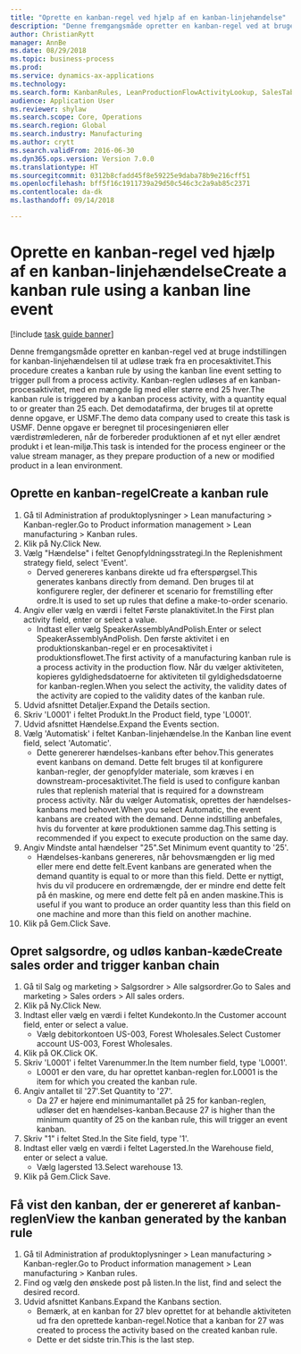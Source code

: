 ```yaml
--- 
title: "Oprette en kanban-regel ved hjælp af en kanban-linjehændelse"
description: "Denne fremgangsmåde opretter en kanban-regel ved at bruge indstillingen for kanban-linjehændelsen til at udløse træk fra en procesaktivitet."
author: ChristianRytt
manager: AnnBe
ms.date: 08/29/2018
ms.topic: business-process
ms.prod: 
ms.service: dynamics-ax-applications
ms.technology: 
ms.search.form: KanbanRules, LeanProductionFlowActivityLookup, SalesTableListPage, SalesCreateOrder, SalesTable
audience: Application User
ms.reviewer: shylaw
ms.search.scope: Core, Operations
ms.search.region: Global
ms.search.industry: Manufacturing
ms.author: crytt
ms.search.validFrom: 2016-06-30
ms.dyn365.ops.version: Version 7.0.0
ms.translationtype: HT
ms.sourcegitcommit: 0312b8cfadd45f8e59225e9daba78b9e216cff51
ms.openlocfilehash: bff5f16c1911739a29d50c546c3c2a9ab85c2371
ms.contentlocale: da-dk
ms.lasthandoff: 09/14/2018

---
```

# <a name="create-a-kanban-rule-using-a-kanban-line-event"></a><span data-ttu-id="e193e-103">Oprette en kanban-regel ved hjælp af en kanban-linjehændelse</span><span class="sxs-lookup"><span data-stu-id="e193e-103">Create a kanban rule using a kanban line event</span></span>

[!include [task guide banner](../../includes/task-guide-banner.md)]

<span data-ttu-id="e193e-104">Denne fremgangsmåde opretter en kanban-regel ved at bruge indstillingen for kanban-linjehændelsen til at udløse træk fra en procesaktivitet.</span><span class="sxs-lookup"><span data-stu-id="e193e-104">This procedure creates a kanban rule by using the kanban line event setting to trigger pull from a process activity.</span></span> <span data-ttu-id="e193e-105">Kanban-reglen udløses af en kanban-procesaktivitet, med en mængde lig med eller større end 25 hver.</span><span class="sxs-lookup"><span data-stu-id="e193e-105">The kanban rule is triggered by a kanban process activity, with a quantity equal to or greater than 25 each.</span></span> <span data-ttu-id="e193e-106">Det demodatafirma, der bruges til at oprette denne opgave, er USMF.</span><span class="sxs-lookup"><span data-stu-id="e193e-106">The demo data company used to create this task is USMF.</span></span> <span data-ttu-id="e193e-107">Denne opgave er beregnet til procesingeniøren eller værdistrømlederen, når de forbereder produktionen af et nyt eller ændret produkt i et lean-miljø.</span><span class="sxs-lookup"><span data-stu-id="e193e-107">This task is intended for the process engineer or the value stream manager, as they prepare production of a new or modified product in a lean environment.</span></span>


## <a name="create-a-kanban-rule"></a><span data-ttu-id="e193e-108">Oprette en kanban-regel</span><span class="sxs-lookup"><span data-stu-id="e193e-108">Create a kanban rule</span></span>
1. <span data-ttu-id="e193e-109">Gå til Administration af produktoplysninger > Lean manufacturing > Kanban-regler.</span><span class="sxs-lookup"><span data-stu-id="e193e-109">Go to Product information management > Lean manufacturing > Kanban rules.</span></span>
2. <span data-ttu-id="e193e-110">Klik på Ny.</span><span class="sxs-lookup"><span data-stu-id="e193e-110">Click New.</span></span>
3. <span data-ttu-id="e193e-111">Vælg "Hændelse" i feltet Genopfyldningsstrategi.</span><span class="sxs-lookup"><span data-stu-id="e193e-111">In the Replenishment strategy field, select 'Event'.</span></span>
    * <span data-ttu-id="e193e-112">Derved genereres kanbans direkte ud fra efterspørgsel.</span><span class="sxs-lookup"><span data-stu-id="e193e-112">This generates kanbans directly from demand.</span></span> <span data-ttu-id="e193e-113">Den bruges til at konfigurere regler, der definerer et scenario for fremstilling efter ordre.</span><span class="sxs-lookup"><span data-stu-id="e193e-113">It is used to set up rules that define a make-to-order scenario.</span></span>  
4. <span data-ttu-id="e193e-114">Angiv eller vælg en værdi i feltet Første planaktivitet.</span><span class="sxs-lookup"><span data-stu-id="e193e-114">In the First plan activity field, enter or select a value.</span></span>
    * <span data-ttu-id="e193e-115">Indtast eller vælg SpeakerAssemblyAndPolish.</span><span class="sxs-lookup"><span data-stu-id="e193e-115">Enter or select SpeakerAssemblyAndPolish.</span></span> <span data-ttu-id="e193e-116">Den første aktivitet i en produktionskanban-regel er en procesaktivitet i produktionsflowet.</span><span class="sxs-lookup"><span data-stu-id="e193e-116">The first activity of a manufacturing kanban rule is a process activity in the production flow.</span></span> <span data-ttu-id="e193e-117">Når du vælger aktiviteten, kopieres gyldighedsdatoerne for aktiviteten til gyldighedsdatoerne for kanban-reglen.</span><span class="sxs-lookup"><span data-stu-id="e193e-117">When you select the activity, the validity dates of the activity are copied to the validity dates of the kanban rule.</span></span>  
5. <span data-ttu-id="e193e-118">Udvid afsnittet Detaljer.</span><span class="sxs-lookup"><span data-stu-id="e193e-118">Expand the Details section.</span></span>
6. <span data-ttu-id="e193e-119">Skriv 'L0001' i feltet Produkt.</span><span class="sxs-lookup"><span data-stu-id="e193e-119">In the Product field, type 'L0001'.</span></span>
7. <span data-ttu-id="e193e-120">Udvid afsnittet Hændelse.</span><span class="sxs-lookup"><span data-stu-id="e193e-120">Expand the Events section.</span></span>
8. <span data-ttu-id="e193e-121">Vælg 'Automatisk' i feltet Kanban-linjehændelse.</span><span class="sxs-lookup"><span data-stu-id="e193e-121">In the Kanban line event field, select 'Automatic'.</span></span>
    * <span data-ttu-id="e193e-122">Dette genererer hændelses-kanbans efter behov.</span><span class="sxs-lookup"><span data-stu-id="e193e-122">This generates event kanbans on demand.</span></span>  <span data-ttu-id="e193e-123">Dette felt bruges til at konfigurere kanban-regler, der genopfylder materiale, som kræves i en downstream-procesaktivitet.</span><span class="sxs-lookup"><span data-stu-id="e193e-123">The field is used to configure kanban rules that replenish material that is required for a downstream process activity.</span></span> <span data-ttu-id="e193e-124">Når du vælger Automatisk, oprettes der hændelses-kanbans med behovet.</span><span class="sxs-lookup"><span data-stu-id="e193e-124">When you select Automatic, the event kanbans are created with the demand.</span></span> <span data-ttu-id="e193e-125">Denne indstilling anbefales, hvis du forventer at køre produktionen samme dag.</span><span class="sxs-lookup"><span data-stu-id="e193e-125">This setting is recommended if you expect to execute production on the same day.</span></span>  
9. <span data-ttu-id="e193e-126">Angiv Mindste antal hændelser "25".</span><span class="sxs-lookup"><span data-stu-id="e193e-126">Set Minimum event quantity to '25'.</span></span>
    * <span data-ttu-id="e193e-127">Hændelses-kanbans genereres, når behovsmængden er lig med eller mere end dette felt.</span><span class="sxs-lookup"><span data-stu-id="e193e-127">Event kanbans are generated when the demand quantity is equal to or more than this field.</span></span> <span data-ttu-id="e193e-128">Dette er nyttigt, hvis du vil producere en ordremængde, der er mindre end dette felt på én maskine, og mere end dette felt på en anden maskine.</span><span class="sxs-lookup"><span data-stu-id="e193e-128">This is useful if you want to produce an order quantity less than this field on one machine and more than this field on another machine.</span></span>  
10. <span data-ttu-id="e193e-129">Klik på Gem.</span><span class="sxs-lookup"><span data-stu-id="e193e-129">Click Save.</span></span>

## <a name="create-sales-order-and-trigger-kanban-chain"></a><span data-ttu-id="e193e-130">Opret salgsordre, og udløs kanban-kæde</span><span class="sxs-lookup"><span data-stu-id="e193e-130">Create sales order and trigger kanban chain</span></span>
1. <span data-ttu-id="e193e-131">Gå til Salg og marketing > Salgsordrer > Alle salgsordrer.</span><span class="sxs-lookup"><span data-stu-id="e193e-131">Go to Sales and marketing > Sales orders > All sales orders.</span></span>
2. <span data-ttu-id="e193e-132">Klik på Ny.</span><span class="sxs-lookup"><span data-stu-id="e193e-132">Click New.</span></span>
3. <span data-ttu-id="e193e-133">Indtast eller vælg en værdi i feltet Kundekonto.</span><span class="sxs-lookup"><span data-stu-id="e193e-133">In the Customer account field, enter or select a value.</span></span>
    * <span data-ttu-id="e193e-134">Vælg debitorkontoen US-003, Forest Wholesales.</span><span class="sxs-lookup"><span data-stu-id="e193e-134">Select Customer account US-003, Forest Wholesales.</span></span>  
4. <span data-ttu-id="e193e-135">Klik på OK.</span><span class="sxs-lookup"><span data-stu-id="e193e-135">Click OK.</span></span>
5. <span data-ttu-id="e193e-136">Skriv 'L0001' i feltet Varenummer.</span><span class="sxs-lookup"><span data-stu-id="e193e-136">In the Item number field, type 'L0001'.</span></span>
    * <span data-ttu-id="e193e-137">L0001 er den vare, du har oprettet kanban-reglen for.</span><span class="sxs-lookup"><span data-stu-id="e193e-137">L0001 is the item for which you created the kanban rule.</span></span>  
6. <span data-ttu-id="e193e-138">Angiv antallet til '27'.</span><span class="sxs-lookup"><span data-stu-id="e193e-138">Set Quantity to '27'.</span></span>
    * <span data-ttu-id="e193e-139">Da 27 er højere end minimumantallet på 25 for kanban-reglen, udløser det en hændelses-kanban.</span><span class="sxs-lookup"><span data-stu-id="e193e-139">Because 27 is higher than the minimum quantity of 25 on the kanban rule, this will trigger an event kanban.</span></span>  
7. <span data-ttu-id="e193e-140">Skriv "1" i feltet Sted.</span><span class="sxs-lookup"><span data-stu-id="e193e-140">In the Site field, type '1'.</span></span>
8. <span data-ttu-id="e193e-141">Indtast eller vælg en værdi i feltet Lagersted.</span><span class="sxs-lookup"><span data-stu-id="e193e-141">In the Warehouse field, enter or select a value.</span></span>
    * <span data-ttu-id="e193e-142">Vælg lagersted 13.</span><span class="sxs-lookup"><span data-stu-id="e193e-142">Select warehouse 13.</span></span>  
9. <span data-ttu-id="e193e-143">Klik på Gem.</span><span class="sxs-lookup"><span data-stu-id="e193e-143">Click Save.</span></span>

## <a name="view-the-kanban-generated-by-the-kanban-rule"></a><span data-ttu-id="e193e-144">Få vist den kanban, der er genereret af kanban-reglen</span><span class="sxs-lookup"><span data-stu-id="e193e-144">View the kanban generated by the kanban rule</span></span>
1. <span data-ttu-id="e193e-145">Gå til Administration af produktoplysninger > Lean manufacturing > Kanban-regler.</span><span class="sxs-lookup"><span data-stu-id="e193e-145">Go to Product information management > Lean manufacturing > Kanban rules.</span></span>
2. <span data-ttu-id="e193e-146">Find og vælg den ønskede post på listen.</span><span class="sxs-lookup"><span data-stu-id="e193e-146">In the list, find and select the desired record.</span></span>
3. <span data-ttu-id="e193e-147">Udvid afsnittet Kanbans.</span><span class="sxs-lookup"><span data-stu-id="e193e-147">Expand the Kanbans section.</span></span>
    * <span data-ttu-id="e193e-148">Bemærk, at en kanban for 27 blev oprettet for at behandle aktiviteten ud fra den oprettede kanban-regel.</span><span class="sxs-lookup"><span data-stu-id="e193e-148">Notice that a kanban for 27 was created to process the  activity based on the created kanban rule.</span></span>  
    * <span data-ttu-id="e193e-149">Dette er det sidste trin.</span><span class="sxs-lookup"><span data-stu-id="e193e-149">This is the last step.</span></span>  


